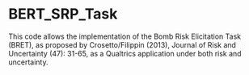 # BERT_SRP_Task

This code allows the implementation of the Bomb Risk Elicitation Task (BRET), as proposed by Crosetto/Filippin (2013), Journal of Risk and Uncertainty (47): 31-65, as a Qualtrics application under both risk and uncertainty.
